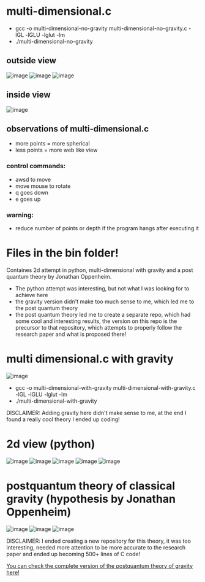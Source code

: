 # multi-dimensional.c
- gcc -o multi-dimensional-no-gravity multi-dimensional-no-gravity.c -lGL -lGLU -lglut -lm
- ./multi-dimensional-no-gravity

## outside view
![image](https://github.com/mmtmn/zero-dimension-least-resistance-principle-universe-experiment/assets/42742390/e2804a69-54c1-4086-8492-6f29a843d55e)
![image](https://github.com/mmtmn/zero-dimension-least-resistance-principle-universe-experiment/assets/42742390/971f8550-9e4a-4b1a-a417-9c7892b0e6bc)
![image](https://github.com/mmtmn/zero-dimension-least-resistance-principle-universe-experiment/assets/42742390/fe63eb0d-d32d-442f-9ba2-9a5bb9254e17)

## inside view


![image](https://github.com/mmtmn/zero-dimension-least-resistance-principle-universe-experiment/assets/42742390/f6b24ee4-ac0b-4a4a-86a6-03112936adbf)



## observations of multi-dimensional.c
- more points = more spherical
- less points = more web like view


### control commands:
- awsd to move
- move mouse to rotate
- q goes down
- e goes up


### warning:
- reduce number of points or depth if the program hangs after executing it













# Files in the bin folder!

Containes 2d attempt in python, multi-dimensional with gravity and a post quantum theory by Jonathan Oppenheim. 

- The python attempt was interesting, but not what I was looking for to achieve here
- the gravity version didn't make too much sense to me, which led me to the post quantum theory
- the post quantum theory led me to create a separate repo, which had some cool and interesting results, the version on this repo is the precursor to that repository, which attempts to properly follow the research paper and what is proposed there!

# multi dimensional.c with gravity
![image](https://github.com/mmtmn/zero-dimension-least-resistance-principle-universe-experiment/assets/42742390/df021ac3-9e75-47a7-aab8-ff7f59d2936e)
- gcc -o multi-dimensional-with-gravity multi-dimensional-with-gravity.c -lGL -lGLU -lglut -lm
- ./multi-dimensional-with-gravity
  
DISCLAIMER: Adding gravity here didn't make sense to me, at the end I found a really cool theory I ended up coding!



# 2d view (python)
![image](https://github.com/mmtmn/zero-dimension-least-resistance-principle-universe-experiment/assets/42742390/dd95bbf7-b2dc-4d2e-ab04-9cb548d440bf)
![image](https://github.com/mmtmn/zero-dimension-least-resistance-principle-universe-experiment/assets/42742390/788cbaaa-8e58-4cda-b0d9-2c20d2bdc7a4)
![image](https://github.com/mmtmn/zero-dimension-least-resistance-principle-universe-experiment/assets/42742390/72b45162-2ee7-43ac-b167-69d97bdb6623)
![image](https://github.com/mmtmn/zero-dimension-least-resistance-principle-universe-experiment/assets/42742390/e74f02fe-47b0-4fbc-b09d-3db2ea13cc20)
![image](https://github.com/mmtmn/zero-dimension-least-resistance-principle-universe-experiment/assets/42742390/6c2b53e7-2e78-4eb5-b961-5473b5026084)



# postquantum theory of classical gravity (hypothesis by Jonathan Oppenheim)
![image](https://github.com/mmtmn/zero-dimension-least-resistance-principle-universe-experiment/assets/42742390/cc71a6a8-349f-4506-9e78-4cd50a54caef)
![image](https://github.com/mmtmn/zero-dimension-least-resistance-principle-universe-experiment/assets/42742390/e0502482-06ed-40a5-8b43-68372709c096)
![image](https://github.com/mmtmn/zero-dimension-least-resistance-principle-universe-experiment/assets/42742390/0845cb6f-8acf-4fa6-a6e8-a924dcc42b37)

DISCLAIMER: I ended creating a new repository for this theory, it was too interesting, needed more attention to be more accurate to the research paper and ended up becoming 500+ lines of C code!

[You can check the complete version of the postquantum theory of gravity here!](https://github.com/mmtmn/Jonathan-Oppenheim-s-Postquantum-Theory-of-Classical-Gravity)
